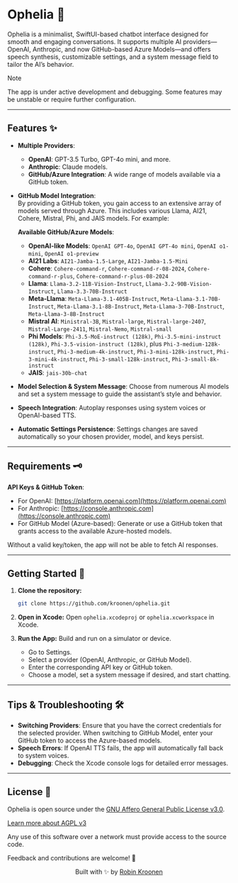 # Ophelia 🌸

Ophelia is a minimalist, SwiftUI-based chatbot interface designed for smooth and engaging conversations. It supports multiple AI providers—OpenAI, Anthropic, and now GitHub-based Azure Models—and offers speech synthesis, customizable settings, and a system message field to tailor the AI’s behavior.

> [!NOTE]
> The app is under active development and debugging. Some features may be unstable or require further configuration.

---

## Features ✨

- **Multiple Providers**:  
  - **OpenAI**: GPT-3.5 Turbo, GPT-4o mini, and more.
  - **Anthropic**: Claude models.
  - **GitHub/Azure Integration**: A wide range of models available via a GitHub token.
  
- **GitHub Model Integration**:  
  By providing a GitHub token, you gain access to an extensive array of models served through Azure. This includes various Llama, AI21, Cohere, Mistral, Phi, and JAIS models. For example:

  **Available GitHub/Azure Models**:
  - **OpenAI-like Models**: `OpenAI GPT-4o`, `OpenAI GPT-4o mini`, `OpenAI o1-mini`, `OpenAI o1-preview`
  - **AI21 Labs**: `AI21-Jamba-1.5-Large`, `AI21-Jamba-1.5-Mini`
  - **Cohere**: `Cohere-command-r`, `Cohere-command-r-08-2024`, `Cohere-command-r-plus`, `Cohere-command-r-plus-08-2024`
  - **Llama**: `Llama-3.2-11B-Vision-Instruct`, `Llama-3.2-90B-Vision-Instruct`, `Llama-3.3-70B-Instruct`
  - **Meta-Llama**: `Meta-Llama-3.1-405B-Instruct`, `Meta-Llama-3.1-70B-Instruct`, `Meta-Llama-3.1-8B-Instruct`, `Meta-Llama-3-70B-Instruct`, `Meta-Llama-3-8B-Instruct`
  - **Mistral AI**: `Ministral-3B`, `Mistral-large`, `Mistral-large-2407`, `Mistral-Large-2411`, `Mistral-Nemo`, `Mistral-small`
  - **Phi Models**: `Phi-3.5-MoE-instruct (128k)`, `Phi-3.5-mini-instruct (128k)`, `Phi-3.5-vision-instruct (128k)`, plus `Phi-3-medium-128k-instruct`, `Phi-3-medium-4k-instruct`, `Phi-3-mini-128k-instruct`, `Phi-3-mini-4k-instruct`, `Phi-3-small-128k-instruct`, `Phi-3-small-8k-instruct`
  - **JAIS**: `jais-30b-chat`

- **Model Selection & System Message**: Choose from numerous AI models and set a system message to guide the assistant’s style and behavior.
- **Speech Integration**: Autoplay responses using system voices or OpenAI-based TTS.
- **Automatic Settings Persistence**: Settings changes are saved automatically so your chosen provider, model, and keys persist.

---

## Requirements 🗝️

**API Keys & GitHub Token**:
- For OpenAI: [https://platform.openai.com](https://platform.openai.com)
- For Anthropic: [https://console.anthropic.com](https://console.anthropic.com)
- For GitHub Model (Azure-based): Generate or use a GitHub token that grants access to the available Azure-hosted models.

Without a valid key/token, the app will not be able to fetch AI responses.

---

## Getting Started 🚀

1. **Clone the repository:**
   ```bash
   git clone https://github.com/kroonen/ophelia.git
   ```

2. **Open in Xcode:**
   Open `ophelia.xcodeproj` or `ophelia.xcworkspace` in Xcode.

3. **Run the App:**
   Build and run on a simulator or device.
	-	Go to Settings.
	-	Select a provider (OpenAI, Anthropic, or GitHub Model).
	-	Enter the corresponding API key or GitHub token.
	-	Choose a model, set a system message if desired, and start chatting.

---

## Tips & Troubleshooting 🛠️

- **Switching Providers**: Ensure that you have the correct credentials for the selected provider. When switching to GitHub Model, enter your GitHub token to access the Azure-based models.
- **Speech Errors**: If OpenAI TTS fails, the app will automatically fall back to system voices.
- **Debugging**: Check the Xcode console logs for detailed error messages.

---

## License 📄

Ophelia is open source under the [GNU Affero General Public License v3.0](LICENSE).

[Learn more about AGPL v3](https://www.gnu.org/licenses/agpl-3.0.html)

Any use of this software over a network must provide access to the source code.

Feedback and contributions are welcome! 🤗

<div align="center">
  <p>Built with ✨ by <a href="https://kroonen.ai">Robin Kroonen</a></p>
</div>
